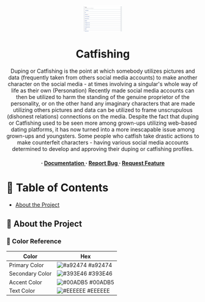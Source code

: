 <div align='center'>

<img src='screenshot/Screenshot.png' width=100/>

<h1>Catfishing</h1>
<p>Duping or Catfishing is the point at which somebody utilizes pictures and data (frequently taken from others social media accounts) to make another character on the social media - at times involving a singular's whole way of life as their own (Personation) Recently made social media accounts can then be utilized to harm the standing of the genuine proprietor of the personality, or on the other hand any imaginary characters that are made utilizing others pictures and data can be utilized to frame unscrupulous (dishonest relations) connections on the media. Despite the fact that duping or Catfishing used to be seen more among grown-ups utilizing web-based dating platforms, it has now turned into a more inescapable issue among grown-ups and youngsters. Some people who catfish take drastic actions to make counterfeit characters - having various social media accounts determined to develop and approving their duping or catfishing profiles.</p>

<h4> <span> · </span> <a href="https://github.com/Rj979/icecoldbixch/blob/master/README.md"> Documentation </a> <span> · </span> <a href="https://github.com/Rj979/icecoldbixch/issues"> Report Bug </a> <span> · </span> <a href="https://github.com/Rj979/icecoldbixch/issues"> Request Feature </a> </h4>


</div>

# :notebook_with_decorative_cover: Table of Contents

- [About the Project](#star2-about-the-project)


## :star2: About the Project

### :art: Color Reference
| Color | Hex |
| --------------- | ---------------------------------------------------------------- |
| Primary Color | ![#a92474](https://via.placeholder.com/10/a92474?text=+) #a92474 |
| Secondary Color | ![#393E46](https://via.placeholder.com/10/393E46?text=+) #393E46 |
| Accent Color | ![#00ADB5](https://via.placeholder.com/10/00ADB5?text=+) #00ADB5 |
| Text Color | ![#EEEEEE](https://via.placeholder.com/10/EEEEEE?text=+) #EEEEEE |
